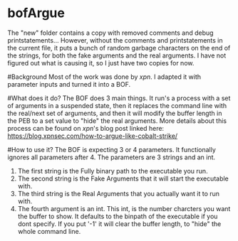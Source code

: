 # bofArgue
The "new" folder contains a copy with removed comments and debug printstatements... However, without the comments and printstatements in the current file, it puts a bunch of random garbage characters on the end of the strings, for both the fake arguments and the real arguments. I have not figured out what is causing it, so I just have two copies for now.

#Background
Most of the work was done by _xpn_. I adapted it with parameter inputs and turned it into a BOF.

#What does it do?
The BOF does 3 main things. It run's a process with a set of arguments in a suspended state, then it replaces the command line with the real/next set of arguments, and then it will modify the buffer length in the PEB to a set value to "hide" the real arguments.
More details about this process can be found on _xpn_'s blog post linked here: https://blog.xpnsec.com/how-to-argue-like-cobalt-strike/

#How to use it?
The BOF is expecting 3 or 4 parameters. It functionally ignores all parameters after 4. The parameters are 3 strings and an int.
   1. The first string is the Fully binary path to the executable you run.
   2. The second string is the Fake Arguments that it will start the executable with.
   3. The third string is the Real Arguments that you actually want it to run with.
   4. The fourth argument is an int. This int, is the number charcters you want the buffer to show. It defaults to the binpath of the executable if you dont specify. If you put '-1' it will clear the buffer length, to "hide" the whole command line.
